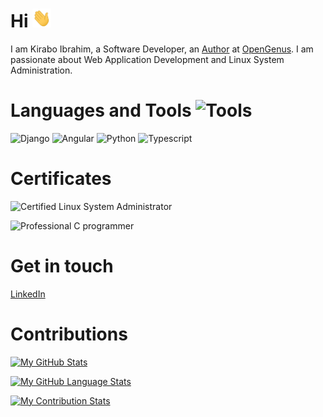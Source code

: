 # Hi <img src="https://raw.githubusercontent.com/ABSphreak/ABSphreak/master/gifs/Hi.gif" alt="waving hand" width="30" height="30"/>


I am Kirabo Ibrahim, a Software Developer, an [Author](https://iq.opengenus.org/author/kirabo/) at [OpenGenus](https://iq.opengenus.org/). I am passionate about Web Application Development and Linux System Administration.

# Languages and Tools <img src="https://github.githubassets.com/images/icons/emoji/unicode/1f469-1f4bb.png" width="20" height="20" alt="Tools" />
![Django](https://img.shields.io/badge/django-%23092E20.svg?style=for-the-badge&logo=django&logoColor=white) ![Angular](https://img.shields.io/badge/Angular-DD0031.svg?style=for-the-badge&logo=Angular&logoColor=white) ![Python](https://img.shields.io/badge/python-3670A0?style=for-the-badge&logo=python&logoColor=ffdd54)
![Typescript](https://img.shields.io/badge/TypeScript-3178C6.svg?style=for-the-badge&logo=TypeScript&logoColor=white)

# Certificates
![Certified Linux System Administrator](https://ik.imagekit.io/8mch78q847k/LFCS-1_p7phnqyZt.png?updatedAt=1688545361981)

![Professional C programmer](https://ik.imagekit.io/8mch78q847k/Professional_Certificate__C-1_Z7xuFcwA5.png?updatedAt=1688545370011)

# Get in touch

[LinkedIn](https://www.linkedin.com/in/kirabo-ibrahim-b141121b5)

# Contributions

[![My GitHub Stats](https://github-readme-stats.vercel.app/api/?username=kiraboibrahim&count_private=true&theme=react&showicons=true)]()

[![My GitHub Language Stats](https://github-readme-stats.vercel.app/api/top-langs/?username=kiraboibrahim&langs_count=5&theme=react)]()

[![My Contribution Stats](https://github-contribution-stats.vercel.app/api/?username=kiraboibrahim)](https://github.com/kiraboibrahim/github-contribution-stats/)

